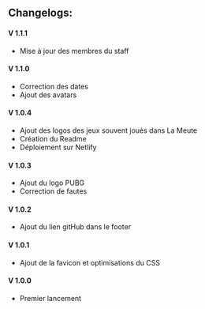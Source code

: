 ## Changelogs:

#### V 1.1.1
* Mise à jour des membres du staff

#### V 1.1.0
* Correction des dates
* Ajout des avatars

#### V 1.0.4
* Ajout des logos des jeux souvent joués dans La Meute
* Création du Readme
* Déploiement sur Netlify

#### V 1.0.3
* Ajout du logo PUBG
* Correction de fautes

#### V 1.0.2
* Ajout du lien gitHub dans le footer

#### V 1.0.1
* Ajout de la favicon et optimisations du CSS

#### V 1.0.0
* Premier lancement